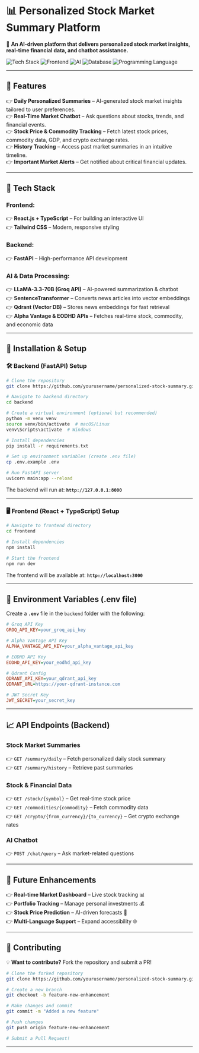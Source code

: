# **📊 Personalized Stock Market Summary Platform**  

🚀 **An AI-driven platform that delivers personalized stock market insights, real-time financial data, and chatbot assistance.**  

![Tech Stack](https://img.shields.io/badge/Backend-FastAPI-blue?style=for-the-badge&logo=fastapi) ![Frontend](https://img.shields.io/badge/Frontend-React%20%7C%20TypeScript-61DAFB?style=for-the-badge&logo=react) ![AI](https://img.shields.io/badge/AI-LLaMA--3.3--70B-red?style=for-the-badge) ![Database](https://img.shields.io/badge/Vector%20DB-Qdrant-purple?style=for-the-badge) ![Programming Language](https://img.shields.io/badge/Language-Python-green?style=for-the-badge&logo=python)  

---

## **🌟 Features**  

👉 **Daily Personalized Summaries** – AI-generated stock market insights tailored to user preferences.  
👉 **Real-Time Market Chatbot** – Ask questions about stocks, trends, and financial events.  
👉 **Stock Price & Commodity Tracking** – Fetch latest stock prices, commodity data, GDP, and crypto exchange rates.  
👉 **History Tracking** – Access past market summaries in an intuitive timeline.  
👉 **Important Market Alerts** – Get notified about critical financial updates.  

---

## **📂 Tech Stack**  

### **Frontend:**  
👉 **React.js + TypeScript** – For building an interactive UI  
👉 **Tailwind CSS** – Modern, responsive styling  

### **Backend:**  
👉 **FastAPI** – High-performance API development  

### **AI & Data Processing:**  
👉 **LLaMA-3.3-70B (Groq API)** – AI-powered summarization & chatbot  
👉 **SentenceTransformer** – Converts news articles into vector embeddings  
👉 **Qdrant (Vector DB)** – Stores news embeddings for fast retrieval  
👉 **Alpha Vantage & EODHD APIs** – Fetches real-time stock, commodity, and economic data  

---

## **🌟 Installation & Setup**  

### **🛠 Backend (FastAPI) Setup**  

```bash
# Clone the repository
git clone https://github.com/yourusername/personalized-stock-summary.git

# Navigate to backend directory
cd backend

# Create a virtual environment (optional but recommended)
python -m venv venv
source venv/bin/activate  # macOS/Linux
venv\Scripts\activate  # Windows

# Install dependencies
pip install -r requirements.txt

# Set up environment variables (create .env file)
cp .env.example .env

# Run FastAPI server
uvicorn main:app --reload
```
The backend will run at: **`http://127.0.0.1:8000`**  

---

### **🖥️ Frontend (React + TypeScript) Setup**  

```bash
# Navigate to frontend directory
cd frontend

# Install dependencies
npm install

# Start the frontend
npm run dev
```
The frontend will be available at: **`http://localhost:3000`**  

---

## **🔧 Environment Variables (.env file)**  

Create a **`.env`** file in the `backend` folder with the following:  

```ini
# Groq API Key
GROQ_API_KEY=your_groq_api_key

# Alpha Vantage API Key
ALPHA_VANTAGE_API_KEY=your_alpha_vantage_api_key

# EODHD API Key
EODHD_API_KEY=your_eodhd_api_key

# Qdrant Config
QDRANT_API_KEY=your_qdrant_api_key
QDRANT_URL=https://your-qdrant-instance.com

# JWT Secret Key
JWT_SECRET=your_secret_key
```

---

## **📈 API Endpoints (Backend)**  

### **Stock Market Summaries**  
👉 `GET /summary/daily` – Fetch personalized daily stock summary  
👉 `GET /summary/history` – Retrieve past summaries  

### **Stock & Financial Data**  
👉 `GET /stock/{symbol}` – Get real-time stock price  
👉 `GET /commodities/{commodity}` – Fetch commodity data  
👉 `GET /crypto/{from_currency}/{to_currency}` – Get crypto exchange rates  

### **AI Chatbot**  
👉 `POST /chat/query` – Ask market-related questions  

---

## **🎉 Future Enhancements**
👉 **Real-time Market Dashboard** – Live stock tracking 📊  
👉 **Portfolio Tracking** – Manage personal investments 💰  
👉 **Stock Price Prediction** – AI-driven forecasts 🔮  
👉 **Multi-Language Support** – Expand accessibility 🌐  

---

## **💪 Contributing**
💡 **Want to contribute?** Fork the repository and submit a PR!  

```bash
# Clone the forked repository
git clone https://github.com/yourusername/personalized-stock-summary.git

# Create a new branch
git checkout -b feature-new-enhancement

# Make changes and commit
git commit -m "Added a new feature"

# Push changes
git push origin feature-new-enhancement

# Submit a Pull Request!
```

---

